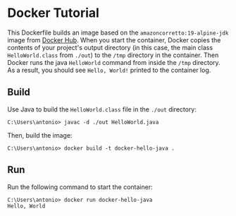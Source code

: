 # Docker Tutorial

This Dockerfile builds an image based on the `amazoncorretto:19-alpine-jdk` image from [Docker Hub](https://hub.docker.com). When you start the container, Docker copies the contents of your project's output directory (in this case, the main class `HelloWorld.class` from `./out`) to the `/tmp` directory in the container. Then Docker runs the java `HelloWorld` command from inside the `/tmp` directory. As a result, you should see `Hello, World!` printed to the container log.

## Build

Use Java to build the `HelloWorld.class` file in the `./out` directory:

```console
C:\Users\antonio> javac -d ./out HelloWorld.java
```

Then, build the image:

```console
C:\Users\antonio> docker build -t docker-hello-java .
```

## Run

Run the following command to start the container:

```console
C:\Users\antonio> docker run docker-hello-java
Hello, World
```